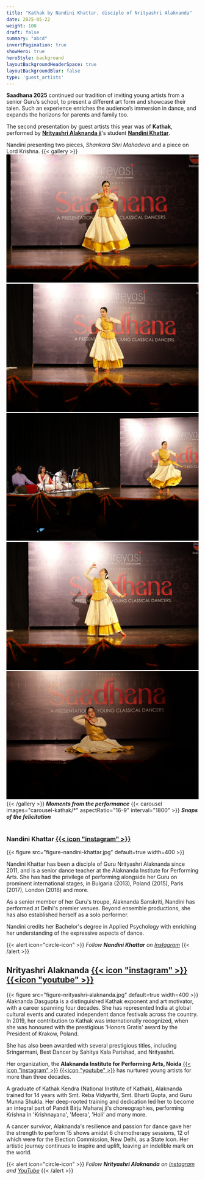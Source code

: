 ```yaml
---
title: "Kathak by Nandini Khattar, disciple of Nrityashri Alaknanda"
date: 2025-05-22
weight: 100
draft: false
summary: "abcd"
invertPagination: true
showHero: true
heroStyle: background
layoutBackgroundHeaderSpace: true
layoutBackgroundBlur: false
type: 'guest_artists'
---
```


**Saadhana 2025** continued our tradition of inviting young artists from a senior Guru’s school, to present a different art form and showcase their talen. Such an experience enriches the audience’s immersion in dance, and expands the horizons for parents and family too.

The second presentation by guest artists this year was of **Kathak**, performed by [**Nrityashri Alaknanda ji**](#nrityashri-alaknanda)'s student [**Nandini Khattar**](#nandini-khattar).

Nandini presenting two pieces, _Shankara Shri Mahadeva_ and a piece on Lord Krishna.
{{< gallery >}}
  <img src="gallery-kathak/01-13-P1082681.JPG" class="grid-w50 md:grid-w33 xl:grid-w25" />
  <img src="gallery-kathak/02-13-P1082700.JPG" class="grid-w50 md:grid-w33 xl:grid-w25" />
  <img src="gallery-kathak/04-13-P1082731.JPG" class="grid-w50 md:grid-w33 xl:grid-w50" />
  <img src="gallery-kathak/03-13-P1082714.JPG" class="grid-w50 md:grid-w33 xl:grid-w25" />
  <img src="gallery-kathak/05-13-P1082753.JPG" class="grid-w50 md:grid-w33 xl:grid-w25" />
{{< /gallery >}}
 _**Moments from the performance**_
{{< carousel images="carousel-kathak/*" aspectRatio="16-9" interval="1800" >}}
_**Snaps of the felicitation**_
<br /><a id="nandini-khattar"></a>
<br />

### Nandini Khattar [{{< icon "instagram" >}}](https://www.instagram.com/nandini_khattar/)
{{< figure
    src="figure-nandini-khattar.jpg"
    default=true
    width=400
    >}}

Nandini Khattar has been a disciple of Guru Nrityashri Alaknanda since 2011, and is a senior dance teacher at the Alaknanda Institute for Performing Arts. She has had the privilege of performing alongside her Guru on prominent international stages, in Bulgaria (2013), Poland (2015), Paris (2017), London (2018) and more.

As a senior member of her Guru's troupe, Alaknanda Sanskriti, Nandini has performed at Delhi's premier venues. Beyond ensemble productions, she has also established herself as a solo performer.

Nandini credits her Bachelor's degree in Applied Psychology with enriching her understanding of the expressive aspects of dance.

{{< alert icon="circle-icon" >}}
_Follow **Nandini Khattar** on_ [_Instagram_](https://www.instagram.com/nandini_khattar)
{{< /alert >}}
<br />
<a id="nrityashri-alaknanda"></a>
## Nrityashri Alaknanda [{{< icon "instagram" >}}](https://www.instagram.com/alaknandainstitute/) [{{<icon "youtube" >}}](https://www.youtube.com/@alaknandakathak975)
{{< figure
    src="figure-nrityashri-alaknanda.jpg"
    default=true
    width=400
    >}}
Alaknanda Dasgupta is a distinguished Kathak exponent and art motivator, with a career spanning four decades. She has represented India
at global cultural events and curated independent dance festivals across the country. In 2019, her contribution to Kathak was internationally recognized, when she was honoured with the prestigious 'Honors Gratis' award by the President of Krakow, Poland. 

She has also been awarded with several prestigious titles, including Sringarmani, Best Dancer by Sahitya Kala Parishad, and Nrityashri. 

Her organization, the **Alaknanda Institute for Performing Arts, Noida** [{{< icon "instagram" >}}](https://www.instagram.com/alaknandainstitute/) [{{<icon "youtube" >}}](https://www.youtube.com/@alaknandakathak975) has nurtured young artists for more than three decades.

A graduate of Kathak Kendra (National Institute of Kathak), Alaknanda trained for 14 years with Smt. Reba Vidyarthi, Smt. Bharti Gupta, and
Guru Munna Shukla. Her deep-rooted training and dedication led her to become an integral part of Pandit Birju Maharaj ji's choreographies, performing Krishna in 'Krishnayana', 'Meera', 'Holi' and many more.

A cancer survivor, Alaknanda's resilience and passion for dance gave her the strength to perform 15 shows amidst 6 chemotherapy sessions, 12 of which were for the Election Commission, New Delhi, as a State Icon. Her artistic journey continues to inspire and uplift, leaving an indelible mark on the world.

{{< alert icon="circle-icon" >}}
_Follow **Nrityashri Alaknanda** on_ [_Instagram_](https://www.instagram.com/alaknandainstitute/) _and_ [_YouTube_](https://www.youtube.com/@alaknandakathak975)
{{< /alert >}}

